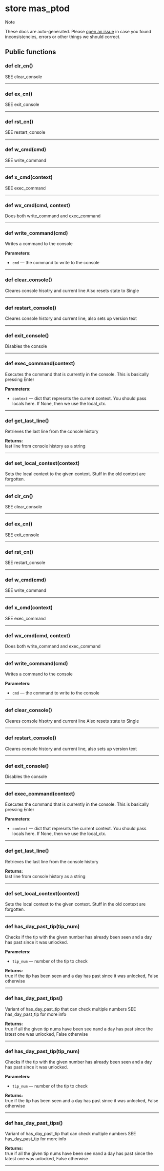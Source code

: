 # store mas_ptod

> [!NOTE]
> These docs are auto-generated. Please [open an issue](https://github.com/Friends-of-Monika/mas-docs/issues/new)
> in case you found inconsistencies, errors or other things we should correct.

## Public functions

### def clr_cn()

SEE clear_console

---

### def ex_cn()

SEE exit_console

---

### def rst_cn()

SEE restart_console

---

### def w_cmd(cmd)

SEE write_command

---

### def x_cmd(context)

SEE exec_command

---

### def wx_cmd(cmd, context)

Does both write_command and exec_command

---

### def write_command(cmd)

Writes a command to the console

**Parameters:**
- `cmd` &mdash; the command to write to the console


---

### def clear_console()

Cleares console hisotry and current line  Also resets state to Single

---

### def restart_console()

Cleares console history and current line, also sets up version text

---

### def exit_console()

Disables the console

---

### def exec_command(context)

Executes the command that is currently in the console. This is basically pressing Enter

**Parameters:**
- `context` &mdash; dict that represnts the current context. You should pass locals here. If None, then we use the local_ctx.


---

### def get_last_line()

Retrieves the last line from the console history

**Returns:**<br>
last line from console history as a string

---

### def set_local_context(context)

Sets the local context to the given context.  Stuff in the old context are forgotten.

---

### def clr_cn()

SEE clear_console

---

### def ex_cn()

SEE exit_console

---

### def rst_cn()

SEE restart_console

---

### def w_cmd(cmd)

SEE write_command

---

### def x_cmd(context)

SEE exec_command

---

### def wx_cmd(cmd, context)

Does both write_command and exec_command

---

### def write_command(cmd)

Writes a command to the console

**Parameters:**
- `cmd` &mdash; the command to write to the console


---

### def clear_console()

Cleares console hisotry and current line  Also resets state to Single

---

### def restart_console()

Cleares console history and current line, also sets up version text

---

### def exit_console()

Disables the console

---

### def exec_command(context)

Executes the command that is currently in the console. This is basically pressing Enter

**Parameters:**
- `context` &mdash; dict that represnts the current context. You should pass locals here. If None, then we use the local_ctx.


---

### def get_last_line()

Retrieves the last line from the console history

**Returns:**<br>
last line from console history as a string

---

### def set_local_context(context)

Sets the local context to the given context.  Stuff in the old context are forgotten.

---

### def has_day_past_tip(tip_num)

Checks if the tip with the given number has already been seen and a day has past since it was unlocked.

**Parameters:**
- `tip_num` &mdash; number of the tip to check


**Returns:**<br>
true if the tip has been seen and a day has past since it was unlocked, False otherwise

---

### def has_day_past_tips()

Variant of has_day_past_tip that can check multiple numbers  SEE has_day_past_tip for more info

**Returns:**<br>
true if all the given tip nums have been see nand a day has past since the latest one was unlocked, False otherwise

---

### def has_day_past_tip(tip_num)

Checks if the tip with the given number has already been seen and a day has past since it was unlocked.

**Parameters:**
- `tip_num` &mdash; number of the tip to check


**Returns:**<br>
true if the tip has been seen and a day has past since it was unlocked, False otherwise

---

### def has_day_past_tips()

Variant of has_day_past_tip that can check multiple numbers  SEE has_day_past_tip for more info

**Returns:**<br>
true if all the given tip nums have been see nand a day has past since the latest one was unlocked, False otherwise

---


